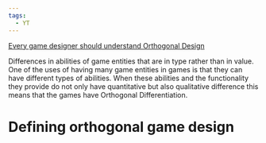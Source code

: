 ```yaml
---
tags:
  - YT
---
```

[Every game designer should understand Orthogonal Design](https://www.youtube.com/watch?v=hW5s5Wb5vo4)

Differences in abilities of game entities that are in type rather than in value. One of the uses of having many game entities in games is that they can have different types of abilities. When these abilities and the functionality they provide do not only have quantitative but also qualitative difference this means that the games have Orthogonal Differentiation.

# Defining orthogonal game design